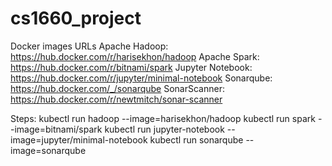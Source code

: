 # cs1660_project
Docker images URLs
Apache Hadoop: https://hub.docker.com/r/harisekhon/hadoop
Apache Spark: https://hub.docker.com/r/bitnami/spark
Jupyter Notebook: https://hub.docker.com/r/jupyter/minimal-notebook
Sonarqube: https://hub.docker.com/_/sonarqube
SonarScanner: https://hub.docker.com/r/newtmitch/sonar-scanner

Steps: 
kubectl run hadoop --image=harisekhon/hadoop
kubectl run spark --image=bitnami/spark
kubectl run jupyter-notebook --image=jupyter/minimal-notebook
kubectl run sonarqube --image=sonarqube
